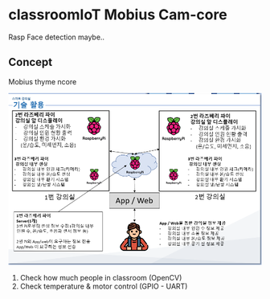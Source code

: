 # classroomIoT Mobius Cam-core

Rasp Face detection maybe..

## Concept

Mobius thyme ncore

![Test](concept.png)

1. Check how much people in classroom (OpenCV)
2. Check temperature & motor control (GPIO - UART)
